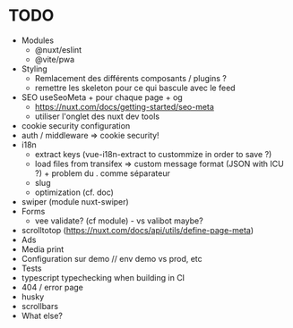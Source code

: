 # TODO

* Modules
  * @nuxt/eslint
  * @vite/pwa
* Styling
  * Remlacement des différents composants / plugins ?
  * remettre les skeleton pour ce qui bascule avec le feed
* SEO useSeoMeta + pour chaque page + og
  * <https://nuxt.com/docs/getting-started/seo-meta>
  * utiliser l'onglet des nuxt dev tools
* cookie security configuration
* auth / middleware => cookie security!
* i18n
  * extract keys (vue-i18n-extract to custommize in order to save ?)
  * load files from transifex => custom message format (JSON with ICU ?) + problem du . comme séparateur
  * slug
  * optimization (cf. doc)
* swiper (module nuxt-swiper)
* Forms
  * vee validate? (cf module) - vs valibot maybe?
* scrolltotop (<https://nuxt.com/docs/api/utils/define-page-meta>)
* Ads
* Media print
* Configuration sur demo // env demo vs prod, etc
* Tests
* typescript typechecking when building in CI
* 404 / error page
* husky
* scrollbars
* What else?
